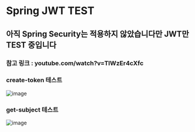 # Spring JWT TEST

## 아직 Spring Security는 적용하지 않았습니다만 JWT만 TEST 중입니다

### 참고 링크 : youtube.com/watch?v=TlWzEr4cXfc

### create-token 테스트
![image](https://github.com/BAECHAN/jwt_example/assets/54573684/665bbcd7-fe5e-4362-be5e-69eeb52e81bf)

### get-subject 테스트
![image](https://github.com/BAECHAN/jwt_example/assets/54573684/756a2999-ae54-4157-9184-bce62a8a0a99)
